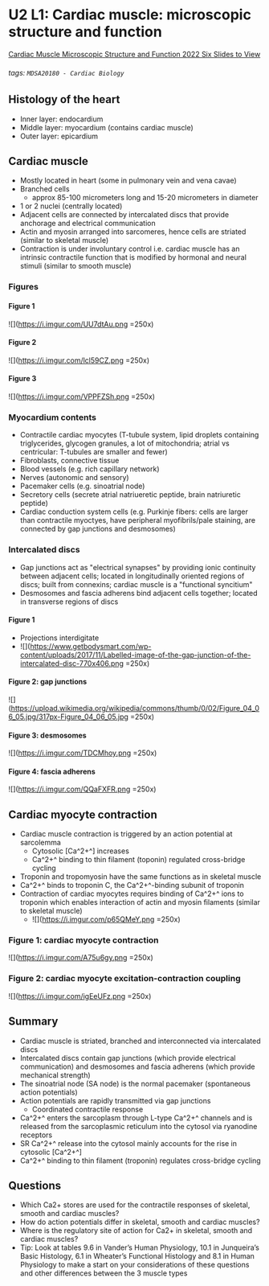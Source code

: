 # U2 L1: Cardiac muscle: microscopic structure and function
[Cardiac Muscle Microscopic Structure and Function 2022 Six Slides to View](https://brightspace.ucd.ie/d2l/le/content/155449/viewContent/1823177/View)
###### tags: `MDSA20180 - Cardiac Biology`

## Histology of the heart
- Inner layer: endocardium
- Middle layer: myocardium (contains cardiac muscle)
- Outer layer: epicardium

## Cardiac muscle
- Mostly located in heart (some in pulmonary vein and vena cavae)
- Branched cells
    - approx 85-100 micrometers long and 15-20 micrometers in diameter
- 1 or 2 nuclei (centrally located)
- Adjacent cells are connected by intercalated discs that provide anchorage and electrical communication
- Actin and myosin arranged into sarcomeres, hence cells are striated (similar to skeletal muscle)
- Contraction is under involuntary control i.e. cardiac muscle has an intrinsic contractile function that is modified by hormonal and neural stimuli (similar to smooth muscle)

### Figures
#### Figure 1
![](https://i.imgur.com/UU7dtAu.png =250x)

#### Figure 2
![](https://i.imgur.com/lcl59CZ.png =250x)

#### Figure 3
![](https://i.imgur.com/VPPFZSh.png =250x)

### Myocardium contents
- Contractile cardiac myocytes (T-tubule system, lipid droplets containing triglycerides, glycogen granules, a lot of mitochondria; atrial vs centricular: T-tubules are smaller and fewer)
- Fibroblasts, connective tissue
- Blood vessels (e.g. rich capillary network)
- Nerves (autonomic and sensory)
- Pacemaker cells (e.g. sinoatrial node)
- Secretory cells (secrete atrial natriueretic peptide, brain natriuretic peptide)
- Cardiac conduction system cells (e.g. Purkinje fibers: cells are larger than contractile myoctyes, have peripheral myofibrils/pale staining, are connected by gap junctions and desmosomes)

### Intercalated discs
- Gap junctions act as "electrical synapses" by providing ionic continuity between adjacent cells; located in longitudinally oriented regions of discs; built from connexins; cardiac muscle is a "functional syncitium"
- Desmosomes and fascia adherens bind adjacent cells together; located in transverse regions of discs

#### Figure 1
- Projections interdigitate
- ![](https://www.getbodysmart.com/wp-content/uploads/2017/11/Labelled-image-of-the-gap-junction-of-the-intercalated-disc-770x406.png =250x)

#### Figure 2: gap junctions
![](https://upload.wikimedia.org/wikipedia/commons/thumb/0/02/Figure_04_06_05.jpg/317px-Figure_04_06_05.jpg =250x)

#### Figure 3: desmosomes
![](https://i.imgur.com/TDCMhoy.png =250x)

#### Figure 4: fascia adherens
![](https://i.imgur.com/QQaFXFR.png =250x)

## Cardiac myocyte contraction
- Cardiac muscle contraction is triggered by an action potential at sarcolemma
    - Cytosolic [Ca^2+^] increases
    - Ca^2+^ binding to thin filament (toponin) regulated cross-bridge cycling
- Troponin and tropomyosin have the same functions as in skeletal muscle
- Ca^2+^ binds to troponin C, the Ca^2+^-binding subunit of troponin
- Contraction of cardiac myocytes requires binding of Ca^2+^ ions to troponin which enables interaction of actin and myosin filaments (similar to skeletal muscle)
    - ![](https://i.imgur.com/p65QMeY.png =250x)

### Figure 1: cardiac myocyte contraction
![](https://i.imgur.com/A75u6gy.png =250x)

### Figure 2: cardiac myocyte excitation-contraction coupling
![](https://i.imgur.com/igEeUFz.png =250x)

## Summary
- Cardiac muscle is striated, branched and interconnected via intercalated discs
- Intercalated discs contain gap junctions (which provide electrical communication) and desmosomes and fascia adherens (which provide mechanical strength) 
- The sinoatrial node (SA node) is the normal pacemaker (spontaneous action potentials)
- Action potentials are rapidly transmitted via gap junctions
    - Coordinated contractile response
- Ca^2+^ enters the sarcoplasm through L-type Ca^2+^ channels and is released from the sarcoplasmic reticulum into the cytosol via ryanodine receptors
- SR Ca^2+^ release into the cytosol mainly accounts for the rise in cytosolic [Ca^2+^] 
- Ca^2+^ binding to thin filament (troponin) regulates cross-bridge cycling

## Questions
- Which Ca2+ stores are used for the contractile responses of skeletal, smooth and cardiac muscles?
- How do action potentials differ in skeletal, smooth and cardiac muscles?
- Where is the regulatory site of action for Ca2+ in skeletal, smooth and cardiac muscles? 
- Tip: Look at tables 9.6 in Vander’s Human Physiology, 10.1 in Junqueira’s Basic Histology, 6.1 in Wheater’s Functional Histology  and 8.1 in Human Physiology to make a start on your considerations of these questions and other differences between the 3 muscle types 
